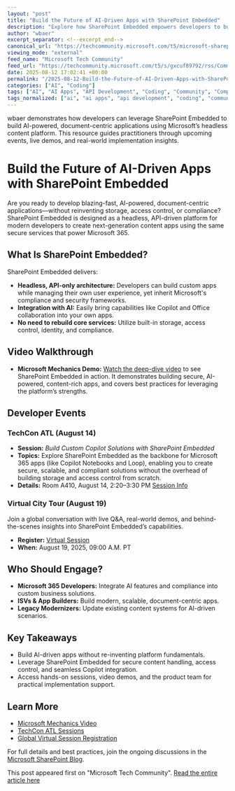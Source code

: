 ```yaml
---
layout: "post"
title: "Build the Future of AI-Driven Apps with SharePoint Embedded"
description: "Explore how SharePoint Embedded empowers developers to build custom, AI-powered, document-centric applications. This overview covers hands-on demonstrations, live sessions, and practical insights for creating secure, scalable content solutions using Microsoft’s headless, API-only platform. Learn how developers can leverage Copilot integration and Microsoft 365’s robust content services for next-generation apps."
author: "wbaer"
excerpt_separator: <!--excerpt_end-->
canonical_url: "https://techcommunity.microsoft.com/t5/microsoft-sharepoint-blog/build-the-future-of-ai-driven-apps-with-sharepoint-embedded/ba-p/4442595"
viewing_mode: "external"
feed_name: "Microsoft Tech Community"
feed_url: "https://techcommunity.microsoft.com/t5/s/gxcuf89792/rss/Community"
date: 2025-08-12 17:02:41 +00:00
permalink: "/2025-08-12-Build-the-Future-of-AI-Driven-Apps-with-SharePoint-Embedded.html"
categories: ["AI", "Coding"]
tags: ["AI", "AI Apps", "API Development", "Coding", "Community", "Compliance", "Content Services", "Copilot Integration", "Custom UX", "Document Centric Apps", "Headless Platform", "ISV Solutions", "Microsoft 365", "Microsoft Mechanics", "Scalable Architecture", "SharePoint Development", "SharePoint Embedded", "TechCon ATL"]
tags_normalized: ["ai", "ai apps", "api development", "coding", "community", "compliance", "content services", "copilot integration", "custom ux", "document centric apps", "headless platform", "isv solutions", "microsoft 365", "microsoft mechanics", "scalable architecture", "sharepoint development", "sharepoint embedded", "techcon atl"]
---
```


wbaer demonstrates how developers can leverage SharePoint Embedded to build AI-powered, document-centric applications using Microsoft’s headless content platform. This resource guides practitioners through upcoming events, live demos, and real-world implementation insights.<!--excerpt_end-->

# Build the Future of AI-Driven Apps with SharePoint Embedded

Are you ready to develop blazing-fast, AI-powered, document-centric applications—without reinventing storage, access control, or compliance? SharePoint Embedded is designed as a headless, API-driven platform for modern developers to create next-generation content apps using the same secure services that power Microsoft 365.

## What Is SharePoint Embedded?

SharePoint Embedded delivers:

- **Headless, API-only architecture:** Developers can build custom apps while managing their own user experience, yet inherit Microsoft's compliance and security frameworks.
- **Integration with AI:** Easily bring capabilities like Copilot and Office collaboration into your own apps.
- **No need to rebuild core services:** Utilize built-in storage, access control, identity, and compliance.

## Video Walkthrough

- **Microsoft Mechanics Demo:** [Watch the deep-dive video](https://www.youtube.com/watch?v=EZyKl8JySmY) to see SharePoint Embedded in action. It demonstrates building secure, AI-powered, content-rich apps, and covers best practices for leveraging the platform’s strengths.

## Developer Events

### TechCon ATL (August 14)

- **Session:** *Build Custom Copilot Solutions with SharePoint Embedded*
- **Topics:** Explore SharePoint Embedded as the backbone for Microsoft 365 apps (like Copilot Notebooks and Loop), enabling you to create secure, scalable, and compliant solutions without the overhead of building storage and access control from scratch.
- **Details:** Room A410, August 14, 2:20–3:30 PM [Session Info](https://techcon365.com/Atlanta/sessions)

### Virtual City Tour (August 19)

Join a global conversation with live Q&A, real-world demos, and behind-the-scenes insights into SharePoint Embedded’s capabilities.

- **Register:** [Virtual Session](https://www.youtube.com/watch?v=FS93_WRg4s0)
- **When:** August 19, 2025, 09:00 A.M. PT

## Who Should Engage?

- **Microsoft 365 Developers:** Integrate AI features and compliance into custom business solutions.
- **ISVs & App Builders:** Build modern, scalable, document-centric apps.
- **Legacy Modernizers:** Update existing content systems for AI-driven scenarios.

## Key Takeaways

- Build AI-driven apps without re-inventing platform fundamentals.
- Leverage SharePoint Embedded for secure content handling, access control, and seamless Copilot integration.
- Access hands-on sessions, video demos, and the product team for practical implementation support.

## Learn More

- [Microsoft Mechanics Video](https://www.youtube.com/watch?v=EZyKl8JySmY)
- [TechCon ATL Sessions](https://techcon365.com/Atlanta/sessions)
- [Global Virtual Session Registration](https://www.youtube.com/watch?v=FS93_WRg4s0)

For full details and best practices, join the ongoing discussions in the [Microsoft SharePoint Blog](https://techcommunity.microsoft.com/t5/s/gxcuf89792/images/cmstNC05WEo0blc?image-dimensions=100x16&amp;constrain-image=true).

This post appeared first on "Microsoft Tech Community". [Read the entire article here](https://techcommunity.microsoft.com/t5/microsoft-sharepoint-blog/build-the-future-of-ai-driven-apps-with-sharepoint-embedded/ba-p/4442595)
